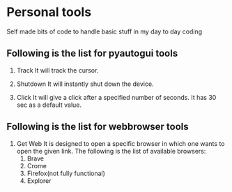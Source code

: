 # Personal tools

 Self made bits of code to handle basic stuff in my day to day coding

## Following is the list for pyautogui tools

1. Track
It will track the cursor.

2. Shutdown
It will instantly shut down the device.

3. Click
It will give a click after a specified number of seconds. It has 30 sec as a default value.

## Following is the list for webbrowser tools

1. Get Web
It is designed to open a specific browser in which one wants to open the given link.
The following is the list of available browsers:
    1. Brave
    2. Crome
    3. Firefox(not fully functional)
    4. Explorer
